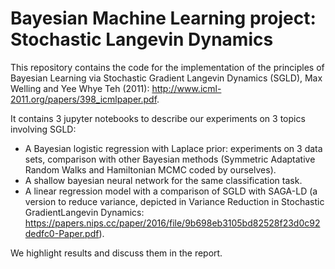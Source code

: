 # Bayesian Machine Learning project: Stochastic Langevin Dynamics

This repository contains the code for the implementation of the principles of Bayesian Learning via Stochastic Gradient Langevin Dynamics (SGLD), Max Welling and Yee Whye Teh (2011): http://www.icml-2011.org/papers/398_icmlpaper.pdf. 

It contains 3 jupyter notebooks to describe our experiments on 3 topics involving SGLD:
  - A Bayesian logistic regression with Laplace prior: experiments on 3 data sets, comparison with other Bayesian methods (Symmetric Adaptative Random Walks and Hamiltonian MCMC coded by ourselves).
  - A shallow bayesian neural network for the same classification task.
  - A linear regression model with a comparison of SGLD with SAGA-LD (a version to reduce variance, depicted in Variance Reduction in Stochastic GradientLangevin Dynamics: https://papers.nips.cc/paper/2016/file/9b698eb3105bd82528f23d0c92dedfc0-Paper.pdf).

We highlight results and discuss them in the report.
